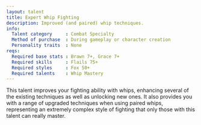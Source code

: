 ```yaml
---
layout: talent
title: Expert Whip Fighting
description: Improved (and paired) whip techniques.
info:
  Talent category     : Combat Specialty
  Method of purchase  : During gameplay or character creation
  Personality traits  : None
reqs:
  Required base stats : Brawn 7+, Grace 7+
  Required skills     : Flails 75+
  Required styles     : Fox 50+
  Required talents    : Whip Mastery
---
```


This talent improves your fighting ability with whips, enhancing several of the
existing techniques as well as unlocking new ones.  It also provides you with a
range of upgraded techniques when using paired whips, representing an extremely
complex style of fighting that only those with this talent can really master.
